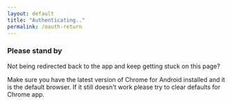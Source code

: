 ```yaml
---
layout: default
title: "Authenticating.."
permalink: /oauth-return
---
```


### Please stand by

Not being redirected back to the app and keep getting stuck on this page?

Make sure you have the latest version of Chrome for Android installed and it is the default browser. If it still doesn't work please try to clear defaults for Chrome app. 
